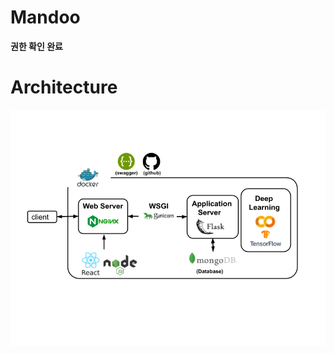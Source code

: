# Mandoo

**권한 확인 완료**

# Architecture

<p align="center">
  <img src="mandoo_arch.png">
  <br/>
</p>
